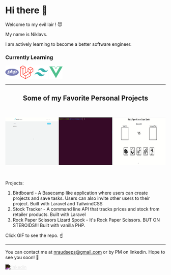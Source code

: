 # Hi there 👋


Welcome to my evil lair ! 😈

My name is Niklavs.

I am actively learning to become a better software engineer.

### Currently Learning 
<img src=php.svg alt=php height="42" width="42"> <img src=laravel.svg alt=laravel height="42" width="42"> <img src=tailwindcss.svg alt=tailwindcss height="42" width="42"> <img src=vue.svg alt=vue height="42" width="42">
<hr>


<h2 align="center">Some of my Favorite Personal Projects</h2>

<br>

<p align="center" style="display: flex; justify-content: space-around">
  <a href="https://github.com/NRaudseps/birdboard">
    <img src=birdboard.gif alt=birdboard width="250" height="150"/>
  </a>
  <a href="https://github.com/NRaudseps/stock-tracker">
    <img src=In_Stock.gif alt=stock width="250" height="150"/>
  </a>
  <a href="https://github.com/NRaudseps/RPSLS">
    <img src=rpsls.gif alt=rpsls width="250" height="150"/>
  </a>
</p>

<br>

Projects:
1. Birdboard - A Basecamp like application where users can create projects and save tasks. Users can also invite other users to their project. Built with Laravel and TailwindCSS
2. Stock Tracker - A command line API that tracks prices and stock from retailer products. Built with Laravel
3. Rock Paper Scissors Lizard Spock - It's Rock Paper Scissors. BUT ON STEROIDS!!! Built with vanilla PHP.

Click GIF to see the repo. ☝️

<hr>

You can contact me at nraudseps@gmail.com or by PM on linkedin. Hope to see you soon! 🤗

[<img alt="linkedin" height="42" width="42" src="https://cdn.jsdelivr.net/npm/simple-icons@v4/icons/linkedin.svg" style="filter: invert(1)"/>](https://www.linkedin.com/in/niklavs-raudseps/)


<!--
**NRaudseps/NRaudseps** is a ✨ _special_ ✨ repository because its `README.md` (this file) appears on your GitHub profile.

Here are some ideas to get you started:

- 🔭 I’m currently working on ...
- 🌱 I’m currently learning ...
- 👯 I’m looking to collaborate on ...
- 🤔 I’m looking for help with ...
- 💬 Ask me about ...
- 📫 How to reach me: ...
- 😄 Pronouns: ...
- ⚡ Fun fact: ...
-->
